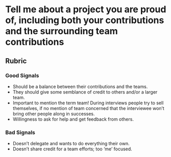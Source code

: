 # Tell me about a project you are proud of, including both your contributions and the surrounding team contributions

## Rubric

### Good Signals

* Should be a balance between their contributions and the teams.
* They should give some semblance of credit to others and/or a larger team.
* Important to mention the term team! During interviews people try to sell themselves, if no mention of team concerned that the interviewee won’t bring other people along in successes.
* Willingness to ask for help and get feedback from others.

### Bad Signals

* Doesn’t delegate and wants to do everything their own.
* Doesn’t share credit for a team efforts; too ‘me’ focused.
